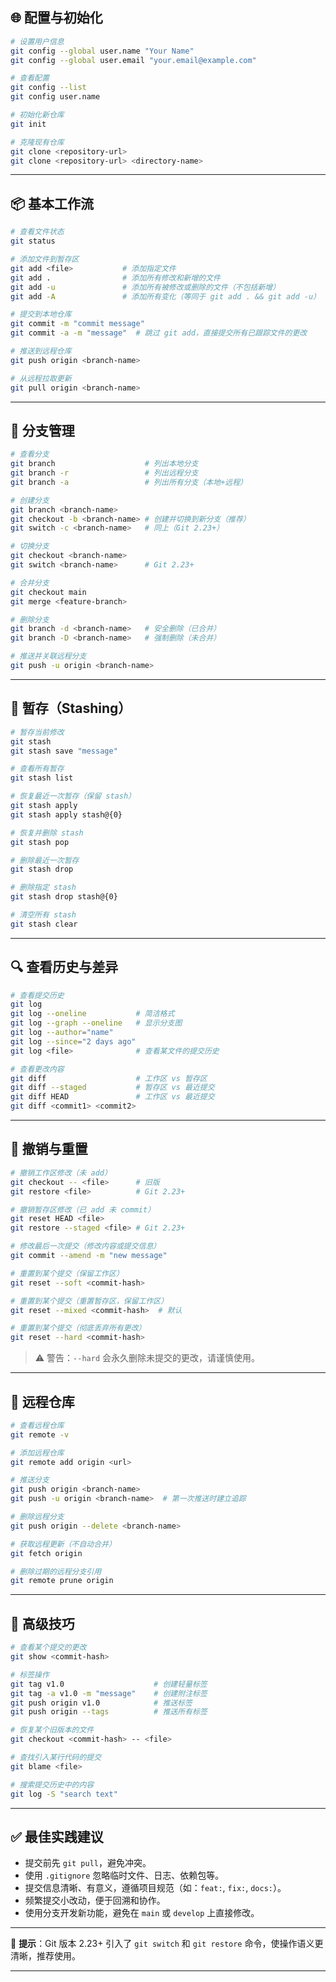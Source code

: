 ## 🌐 配置与初始化

```bash
# 设置用户信息
git config --global user.name "Your Name"
git config --global user.email "your.email@example.com"

# 查看配置
git config --list
git config user.name

# 初始化新仓库
git init

# 克隆现有仓库
git clone <repository-url>
git clone <repository-url> <directory-name>
```

---

## 📦 基本工作流

```bash
# 查看文件状态
git status

# 添加文件到暂存区
git add <file>           # 添加指定文件
git add .                # 添加所有修改和新增的文件
git add -u               # 添加所有被修改或删除的文件（不包括新增）
git add -A               # 添加所有变化（等同于 git add . && git add -u）

# 提交到本地仓库
git commit -m "commit message"
git commit -a -m "message"  # 跳过 git add，直接提交所有已跟踪文件的更改

# 推送到远程仓库
git push origin <branch-name>

# 从远程拉取更新
git pull origin <branch-name>
```

---

## 🔀 分支管理

```bash
# 查看分支
git branch                    # 列出本地分支
git branch -r                 # 列出远程分支
git branch -a                 # 列出所有分支（本地+远程）

# 创建分支
git branch <branch-name>
git checkout -b <branch-name> # 创建并切换到新分支（推荐）
git switch -c <branch-name>   # 同上（Git 2.23+）

# 切换分支
git checkout <branch-name>
git switch <branch-name>      # Git 2.23+

# 合并分支
git checkout main
git merge <feature-branch>

# 删除分支
git branch -d <branch-name>   # 安全删除（已合并）
git branch -D <branch-name>   # 强制删除（未合并）

# 推送并关联远程分支
git push -u origin <branch-name>
```

---

## 💾 暂存（Stashing）

```bash
# 暂存当前修改
git stash
git stash save "message"

# 查看所有暂存
git stash list

# 恢复最近一次暂存（保留 stash）
git stash apply
git stash apply stash@{0}

# 恢复并删除 stash
git stash pop

# 删除最近一次暂存
git stash drop

# 删除指定 stash
git stash drop stash@{0}

# 清空所有 stash
git stash clear
```

---

## 🔍 查看历史与差异

```bash
# 查看提交历史
git log
git log --oneline           # 简洁格式
git log --graph --oneline   # 显示分支图
git log --author="name"
git log --since="2 days ago"
git log <file>              # 查看某文件的提交历史

# 查看更改内容
git diff                    # 工作区 vs 暂存区
git diff --staged           # 暂存区 vs 最近提交
git diff HEAD               # 工作区 vs 最近提交
git diff <commit1> <commit2>
```

---

## 🔧 撤销与重置

```bash
# 撤销工作区修改（未 add）
git checkout -- <file>      # 旧版
git restore <file>          # Git 2.23+

# 撤销暂存区修改（已 add 未 commit）
git reset HEAD <file>
git restore --staged <file> # Git 2.23+

# 修改最后一次提交（修改内容或提交信息）
git commit --amend -m "new message"

# 重置到某个提交（保留工作区）
git reset --soft <commit-hash>

# 重置到某个提交（重置暂存区，保留工作区）
git reset --mixed <commit-hash>  # 默认

# 重置到某个提交（彻底丢弃所有更改）
git reset --hard <commit-hash>
```

> ⚠️ 警告：`--hard` 会永久删除未提交的更改，请谨慎使用。

---

## 🔗 远程仓库

```bash
# 查看远程仓库
git remote -v

# 添加远程仓库
git remote add origin <url>

# 推送分支
git push origin <branch-name>
git push -u origin <branch-name>  # 第一次推送时建立追踪

# 删除远程分支
git push origin --delete <branch-name>

# 获取远程更新（不自动合并）
git fetch origin

# 删除过期的远程分支引用
git remote prune origin
```

---

## 🧩 高级技巧

```bash
# 查看某个提交的更改
git show <commit-hash>

# 标签操作
git tag v1.0                    # 创建轻量标签
git tag -a v1.0 -m "message"    # 创建附注标签
git push origin v1.0            # 推送标签
git push origin --tags          # 推送所有标签

# 恢复某个旧版本的文件
git checkout <commit-hash> -- <file>

# 查找引入某行代码的提交
git blame <file>

# 搜索提交历史中的内容
git log -S "search text"
```

---

## ✅ 最佳实践建议

- 提交前先 `git pull`，避免冲突。
- 使用 `.gitignore` 忽略临时文件、日志、依赖包等。
- 提交信息清晰、有意义，遵循项目规范（如：`feat:`, `fix:`, `docs:`）。
- 频繁提交小改动，便于回溯和协作。
- 使用分支开发新功能，避免在 `main` 或 `develop` 上直接修改。

---

📌 **提示**：Git 版本 2.23+ 引入了 `git switch` 和 `git restore` 命令，使操作语义更清晰，推荐使用。

---
